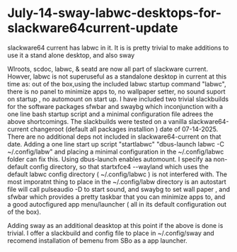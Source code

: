 # July-14-sway-labwc-desktops-for-slackware64current-update
slackware64  current has labwc in it. It is is pretty trivial to make additions to use it  a stand alone desktop, and also sway

Wlroots, scdoc, labwc, & seatd are now all part of slackware current. Howver, labwc is not superuseful as a standalone desktop in current at this time as: 
out of the box,using the included labwc startup command "labwc",  there is no panel to minimize apps to, no wallpaper setter, no sound suport on startup , no automount on start up.
I have included two trivial slackbuilds for the software packages sfwbar and swaybg which inconjunction with a one line bash startup script and a minimal configuration file adrees the above shortcomings.
The slackbuilds were tested on a vanilla slackware64-current changeroot (default all packages installion ) date of 07-14-2025.
There are no additional deps not included in slackware64-current on that date.
Adding a one line start up script  "startlabwc" "dbus-launch labwc -C ~/.config/labw" and placing a minimal configuration in the ~/.config/labwc folder can fix this. Using dbus-launch enables automount. I specify aa non-default config directory, so that startxfce4 --wayland which uses the default labwc config directory ( ~/.config/labwc ) is not interfered with. The most imporatnt thing to place in the ~/.config/labw directory is an autostart file will call pulseaudio -D to start sound, and swaybg to set wall paper , and sfwbar which provides a pretty taskbar that you can minimize apps to, and a good autocfigured app menu/launcher ( all in its default configuration out of the box). 


Adding sway as an additional deasktop at this point if the above is done is trivial. I offer a slackbuild and config file to place in ~/.config/sway and recomend installation of bemenu from SBo as a app launcher.
